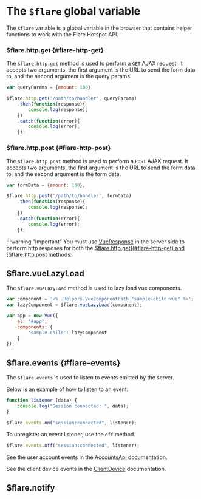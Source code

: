 # The `$flare` global variable

The `$flare` variable is a global variable in the browser that contains helper functions to work with the Flare Hotspot API.

### $flare.http.get {#flare-http-get}

The `$flare.http.get` method is used to perform a `GET` AJAX request. It accepts two arguments, the first argument is the URL to send the form data to, and the second argument is the query params.

```js
var queryParams = {amount: 100};

$flare.http.get('/path/to/handler', queryParams)
    .then(function(response){
        console.log(response);
    })
    .catch(function(error){
        console.log(error);
    });
```

### $flare.http.post {#flare-http-post}

The `$flare.http.post` method is used to perform a `POST` AJAX request. It accepts two arguments, the first argument is the URL to send the form data to, and the second argument is the form data.

```js
var formData = {amount: 100};

$flare.http.post('/path/to/handler', formData)
    .then(function(response){
        console.log(response);
    })
    .catch(function(error){
        console.log(error);
    });
```

!!!warning "Important"
    You must use [VueResponse](./vue-response.md) in the server side to perform http resposes for both the [$flare.http.get](#flare-http-get) and [$flare.http.post](#flare-http-post) methods.

## $flare.vueLazyLoad

The `$flare.vueLazyLoad` method is used to lazy load vue components.

```js
var component = '<% .Helpers.VueComponentPath "sample-child.vue" %>';
var lazyComponent = $flare.vueLazyLoad(component);

var app = new Vue({
    el: '#app',
    components: {
        'sample-child': lazyComponent
    }
});
```

## $flare.events {#flare-events}

The `$flare.events` is used to listen to events emitted by the server.

Below is an example of how to listen to an event:

```js
function listener (data) {
    console.log("Session connected: ", data);
}

$flare.events.on("session:connected", listener);
```

To unregister an event listener, use the `off` method.

```js
$flare.events.off("session:connected", listener);
```

See the user account events in the [AccountsApi](./accounts-api.md#events) documentation.

See the client device events in the [ClientDevice](./client-device.md#events) documentation.

## $flare.notify
